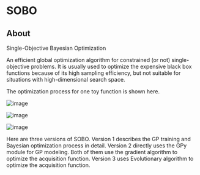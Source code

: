 # SOBO

## About
Single-Objective Bayesian Optimization

An efficient global optimization algorithm for constrained (or not) single-objective problems.
It is usually used to optimize the expensive black box functions because of its high sampling efficiency, but not suitable for situations with high-dimensional search space.

The optimization process for one toy function is shown here.

![image](https://github.com/Xiao-dong-Wang/SOBO/blob/master/version2/figures/BO_it_1.png)

![image](https://github.com/Xiao-dong-Wang/SOBO/blob/master/version2/figures/BO_it_5.png)

![image](https://github.com/Xiao-dong-Wang/SOBO/blob/master/version2/figures/BO_it_9.png)

Here are three versions of SOBO. Version 1 describes the GP training and Bayesian optimization process in detail. Version 2 directly uses the GPy module for GP modeling. Both of them use the gradient algorithm to optimize the acquisition function. Version 3 uses Evolutionary algorithm to optimize the acquisition function.

